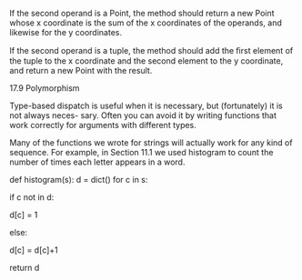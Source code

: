 If the second operand is a Point, the method should return a new Point whose x coordinate is the sum of the x coordinates of the operands, and likewise for the y coordinates.

If the second operand is a tuple, the method should add the ﬁrst element of the tuple to the x coordinate and the second element to the y coordinate, and return a new Point with the result.

17.9 Polymorphism

Type-based dispatch is useful when it is necessary, but (fortunately) it is not always neces- sary. Often you can avoid it by writing functions that work correctly for arguments with different types.

Many of the functions we wrote for strings will actually work for any kind of sequence. For example, in Section 11.1 we used histogram to count the number of times each letter appears in a word.

def histogram(s): d = dict() for c in s:

if c not in d:

d[c] = 1

else:

d[c] = d[c]+1

return d